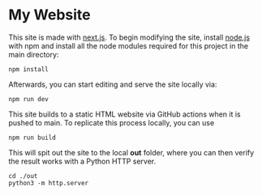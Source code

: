 # My Website

This site is made with [next.js](https://nextjs.org/). To begin modifying the site, install [node.js](https://nodejs.org/en) with npm and install all the node modules required for this project in the main directory:

```
npm install
```

Afterwards, you can start editing and serve the site locally via:

```
npm run dev
```

This site builds to a static HTML website via GitHub actions when it is pushed to main. To replicate this process locally, you can use

```
npm run build
```

This will spit out the site to the local **out** folder, where you can then verify the result works with a Python HTTP server.

```
cd ./out
python3 -m http.server
```